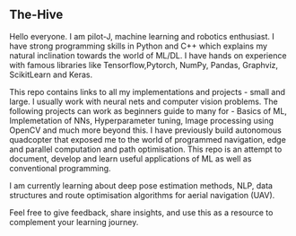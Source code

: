 The-Hive
-------------------------

Hello everyone. I am pilot-J, machine learning and robotics enthusiast. I have strong programming skills in Python and C++ which explains my natural inclination towards the world of ML/DL. I have hands on experience with famous libraries like Tensorflow,Pytorch, NumPy, Pandas, Graphviz, ScikitLearn  and Keras.


This repo contains links to all my implementations and projects - small and large. I usually work with neural nets and computer vision problems.
The following projects can work as beginners guide to many for - Basics of ML, Implemetation of NNs, Hyperparameter tuning,  Image processing using OpenCV and much more beyond this.
I have previously build autonomous quadcopter that exposed me to the world of programmed navigation, edge and parallel computation and  path optimisation. This repo is an attempt to document, develop and learn useful applications of ML as well as conventional programming.

I am currently learning about deep pose estimation methods, NLP, data structures and route optimisation algorithms for aerial navigation (UAV).

Feel free to give feedback, share insights, and use this as a resource to complement your learning journey.
